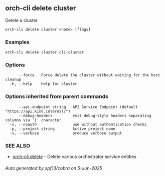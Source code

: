 ## orch-cli delete cluster

Delete a cluster

```
orch-cli delete cluster <name> [flags]
```

### Examples

```
orch-cli delete cluster cli-cluster
```

### Options

```
      --force   Force delete the cluster without waiting for the host cleanup
  -h, --help    help for cluster
```

### Options inherited from parent commands

```
      --api-endpoint string   API Service Endpoint (default "https://api.kind.internal/")
      --debug-headers         emit debug-style headers separating columns via '|' character
  -n, --noauth                use without authentication checks
  -p, --project string        Active project name
  -v, --verbose               produce verbose output
```

### SEE ALSO

* [orch-cli delete](orch-cli_delete.md)	 - Delete various orchestrator service entities

###### Auto generated by spf13/cobra on 5-Jun-2025

